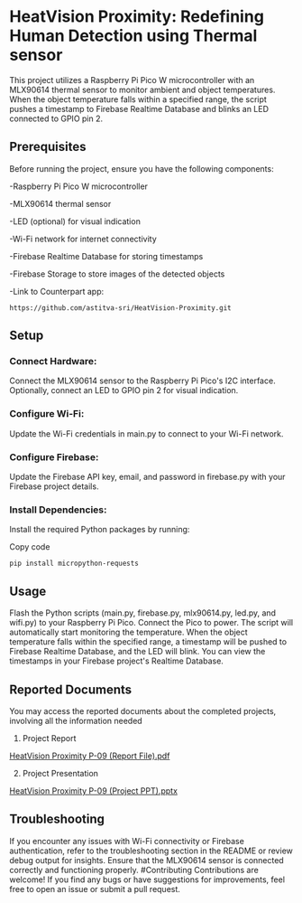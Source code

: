 # **HeatVision Proximity: Redefining Human Detection using Thermal sensor**

This project utilizes a Raspberry Pi Pico W microcontroller with an MLX90614 thermal sensor to monitor ambient and object temperatures. When the object temperature falls within a specified range, the script pushes a timestamp to Firebase Realtime Database and blinks an LED connected to GPIO pin 2.

## Prerequisites

Before running the project, ensure you have the following components:

-Raspberry Pi Pico W microcontroller

-MLX90614 thermal sensor

-LED (optional) for visual indication

-Wi-Fi network for internet connectivity

-Firebase Realtime Database for storing timestamps

-Firebase Storage to store images of the detected objects

-Link to Counterpart app:
```
https://github.com/astitva-sri/HeatVision-Proximity.git
```

## Setup

### Connect Hardware:

Connect the MLX90614 sensor to the Raspberry Pi Pico's I2C interface.
Optionally, connect an LED to GPIO pin 2 for visual indication.

### Configure Wi-Fi:

Update the Wi-Fi credentials in main.py to connect to your Wi-Fi network.

### Configure Firebase:

Update the Firebase API key, email, and password in firebase.py with your Firebase project details.

### Install Dependencies:

Install the required Python packages by running:

Copy code
```
pip install micropython-requests
```

## Usage

Flash the Python scripts (main.py, firebase.py, mlx90614.py, led.py, and wifi.py) to your Raspberry Pi Pico.
Connect the Pico to power.
The script will automatically start monitoring the temperature.
When the object temperature falls within the specified range, a timestamp will be pushed to Firebase Realtime Database, and the LED will blink.
You can view the timestamps in your Firebase project's Realtime Database.

## Reported Documents
You may access the reported documents about the completed projects, involving all the information needed

1. Project Report

[HeatVision Proximity P-09 (Report File).pdf](https://github.com/user-attachments/files/15585575/HeatVision.Proximity.P-09.Report.File.pdf)


2. Project Presentation

[HeatVision Proximity P-09 (Project PPT).pptx](https://github.com/user-attachments/files/15585579/HeatVision.Proximity.P-09.Project.PPT.pptx)


## Troubleshooting
If you encounter any issues with Wi-Fi connectivity or Firebase authentication, refer to the troubleshooting section in the README or review debug output for insights.
Ensure that the MLX90614 sensor is connected correctly and functioning properly.
#Contributing
Contributions are welcome! If you find any bugs or have suggestions for improvements, feel free to open an issue or submit a pull request.










